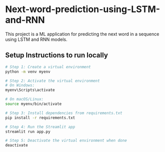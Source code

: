 # Next-word-prediction-using-LSTM-and-RNN

This project is a ML application for predicting the next word in a sequence using LSTM and RNN models.

## Setup Instructions to run locally

```bash
# Step 1: Create a virtual environment
python -m venv myenv

# Step 2: Activate the virtual environment
# On Windows:
myenv\Scripts\activate

# On macOS/Linux:
source myenv/bin/activate

# Step 3: Install dependencies from requirements.txt
pip install -r requirements.txt

# Step 4: Run the Streamlit app
streamlit run app.py

# Step 5: Deactivate the virtual environment when done
deactivate

